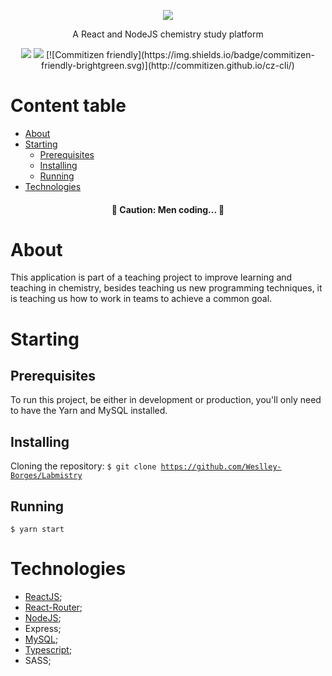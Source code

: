 <p align="center">
  <img src="https://user-images.githubusercontent.com/60989781/95131413-650d5b00-0734-11eb-8756-24ae5b5d020e.png">
</p>
<p align="center">A React and NodeJS chemistry study platform</p>
<div align="center">
<img src="https://img.shields.io/static/v1?label=ReactJS&message=V16.13.1&color=blue&style=for-the-badge&logo=react"/>
<img src="https://img.shields.io/static/v1?label=Typescript&message=V4.0.3&color=darkblue&style=for-the-badge&logo=typescript"/>
[![Commitizen friendly](https://img.shields.io/badge/commitizen-friendly-brightgreen.svg)](http://commitizen.github.io/cz-cli/)
</div>

Content table
=================
<!--ts-->
   * [About](#About)
   * [Starting](#Starting)
      * [Prerequisites](#Prerequisites)
      * [Installing](#Installing)
      * [Running](#Running)
   * [Technologies](#Technologies)
   
<!--te-->
<h4 align="center"> 
	🚧  Caution: Men coding...  🚧
</h4>

# About
This application is part of a teaching project to improve learning and teaching in chemistry, besides teaching us new programming techniques, it is teaching us how to work in teams to achieve a common goal.
# Starting
## Prerequisites
To run this project, be either in development or production, you'll only need to have the Yarn and MySQL installed.
## Installing
Cloning the repository:
<code>$ git clone https://github.com/Weslley-Borges/Labmistry</code>
## Running
<code>$ yarn start</code>

# Technologies
- [ReactJS](https://reactjs.org/);
- [React-Router](https://reacttraining.com/react-router/);
- [NodeJS](https://nodejs.org/en/);
- Express;
- [MySQL](https://www.mysql.com/);
- [Typescript](https://www.typescriptlang.org/a);
- SASS;
